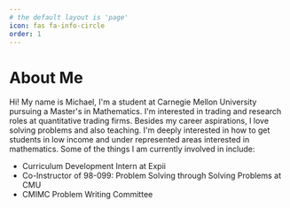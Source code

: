 ```yaml
---
# the default layout is 'page'
icon: fas fa-info-circle
order: 1
---
```


# About Me
Hi! My name is Michael, I'm a student at Carnegie Mellon University pursuing a Master's in Mathematics. I'm interested in trading and research roles at quantitative trading firms. Besides my career aspirations, I love solving problems and also teaching. I'm deeply interested in how to get students in low income and under represented areas interested in mathematics. Some of the things I am currently involved in include:
- Curriculum Development Intern at Expii 
- Co-Instructor of 98-099: Problem Solving through Solving Problems at CMU
- CMIMC Problem Writing Committee




